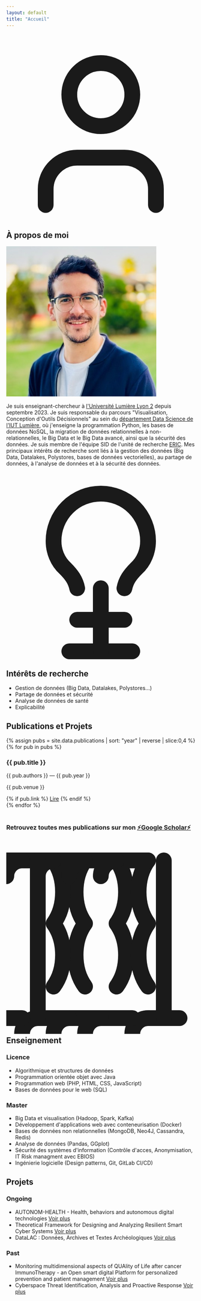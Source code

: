 ```yaml
---
layout: default
title: "Accueil"
---
```


<section id="apropos" class="section-box rounded-3xl p-10 mb-16">
    <h2 class="text-4xl font-bold text-accent mb-8 border-b-2 border-accent pb-4 flex items-center">
        <!-- Icône utilisateur pour la section "À propos" -->
        <svg xmlns="http://www.w3.org/2000/svg" class="h-10 w-10 mr-4 text-accent" viewBox="0 0 24 24" fill="none" stroke="currentColor" stroke-width="2" stroke-linecap="round" stroke-linejoin="round"><path d="M19 21v-2a4 4 0 0 0-4-4H9a4 4 0 0 0-4 4v2"></path><circle cx="12" cy="7" r="4"></circle></svg>
        À propos de moi
    </h2>
    <div class="flex flex-col md:flex-row items-center space-y-8 md:space-y-0 md:space-x-12">
        <div class="md:w-1/4 flex justify-center">
            <!-- Utilisation d'une image de remplacement pour la photo de profil -->
            <img src="../img/juba-agoun.jpg" alt="Photo de profil de Juba Agoun" class="rounded-full border-4 border-gray-700 w-64 h-64 object-cover shadow-2xl">
        </div>
        <div class="md:w-3/4 text-lg leading-relaxed space-y-4">
          <p>
            Je suis enseignant-chercheur à 
            <a href="https://www.univ-lyon2.fr/" class="gold-link" target="_blank">l'Université Lumière Lyon 2</a> 
            depuis septembre 2023. Je suis responsable du parcours 
            "Visualisation, Conception d'Outils Décisionnels" au sein du  
            <a href="https://iut.univ-lyon2.fr/formations/but/but-science-des-donnees/"  class="gold-link" target="_blank">département Data Science de l'IUT Lumière</a>, 
            où j'enseigne la programmation Python, les bases de données NoSQL, la migration de données relationnelles à non-relationnelles, le Big Data et le Big Data avancé, ainsi que la sécurité des données. 
            Je suis membre de l'équipe SID de l'unité de recherche 
            <a href="https://eric.msh-lse.fr/" class="gold-link" target="_blank">ERIC</a>. 
            Mes principaux intérêts de recherche sont liés à la gestion des données (Big Data, Datalakes, Polystores, bases de données vectorielles), au partage de données, à l'analyse de données et à la sécurité des données.
          </p>
        </div>
    </div>
</section>

<section id="recherche" class="section-box rounded-3xl p-10 mb-16">
  <h2 class="text-4xl font-bold text-accent mb-8 border-b-2 border-accent pb-4 flex items-center">
      <!-- Icône d'ampoule pour la section "Recherche" -->
      <svg xmlns="http://www.w3.org/2000/svg" class="h-10 w-10 mr-4 text-accent" viewBox="0 0 24 24" fill="none" stroke="currentColor" stroke-width="2" stroke-linecap="round" stroke-linejoin="round"><path d="M15 14c.2-1 .7-1.7 1.5-2.5 1-.9 1.5-2.2 1.5-3.5A6 6 0 0 0 6 8c0 1.3.5 2.6 1.5 3.5.8.8 1.3 1.5 1.5 2.5"></path><path d="M9 18h6"></path><path d="M10 22h4"></path><path d="M8 22h8"></path><path d="M12 14v8"></path></svg>
      Intérêts de recherche
  </h2>
  <ul class="list-disc list-inside">
    <li>Gestion de données (Big Data, Datalakes, Polystores...)</li>
    <li>Partage de données et sécurité</li>
    <li>Analyse de données de santé</li>
    <li>Explicabilité</li>
  </ul>
</section>

<section id="publications" class="section-box rounded-3xl p-10 mb-16">
  <h2 class="text-4xl font-bold text-accent mb-8 border-b-2 border-accent pb-4 flex items-center">
    Publications et Projets
  </h2>
 
  <div class="space-y-8 text-lg">
    {% assign pubs = site.data.publications | sort: "year" | reverse | slice:0,4 %}
    {% for pub in pubs %}
      <article class="p-6 rounded-xl border-2 border-gray-700 hover:border-accent transition-colors duration-300">
        <h3 class="font-semibold text-xl mb-2">{{ pub.title }}</h3>
        <p class="italic text-gray-400">{{ pub.authors }} — {{ pub.year }}</p>
        <p class="mt-2 text-sm">{{ pub.venue }}</p>
        {% if pub.link %}
          <a href="{{ pub.link }}" target="_blank" class="text-red-500">Lire</a>
        {% endif %}
      </article>
    {% endfor %}
  </div>
  <br>
  <h3 class="font-semibold text-xl mb-2 ">Retrouvez toutes mes publications sur mon <a href="https://scholar.google.com/citations?hl=fr&user=pT-ZQfIAAAAJ&view_op=list_works&sortby=pubdate"  class="gold-link" target="_blank"> ⚡Google Scholar⚡</a>
  </h3> 
</section>


<section id="enseignement" class="section-box rounded-3xl p-10 mb-16">
    <h2 class="text-4xl font-bold text-accent mb-8 border-b-2 border-accent pb-4 flex items-center">
        <!-- Icône de tableau pour la section "Enseignement" -->
        <svg xmlns="http://www.w3.org/2000/svg" class="h-10 w-10 mr-4 text-accent" viewBox="0 0 24 24" fill="none" stroke="currentColor" stroke-width="2" stroke-linecap="round" stroke-linejoin="round"><path d="M14 2c.8 1.1 1.2 2.5 1.2 4s-.4 2.9-1.2 4c.8 1.1 1.2 2.5 1.2 4s-.4 2.9-1.2 4"></path><path d="M10 2c-.8 1.1-1.2 2.5-1.2 4s.4 2.9 1.2 4c-.8 1.1-1.2 2.5-1.2 4s.4 2.9 1.2 4"></path><path d="M6 2c.8 1.1 1.2 2.5 1.2 4s-.4 2.9-1.2 4c.8 1.1 1.2 2.5 1.2 4s-.4 2.9-1.2 4"></path><path d="M18 2c-.8 1.1-1.2 2.5-1.2 4s.4 2.9 1.2 4c-.8 1.1-1.2 2.5-1.2 4s.4 2.9 1.2 4"></path><path d="M22 22h-4c-1.1 0-2 .9-2 2v0"></path><path d="M16 22h-4c-1.1 0-2 .9-2 2v0"></path><path d="M12 22h-4c-1.1 0-2 .9-2 2v0"></path><path d="M8 22h-4c-1.1 0-2 .9-2 2v0"></path><path d="M2 22h-4c-1.1 0-2 .9-2 2v0"></path><path d="M18 2h-4c-1.1 0-2 .9-2 2v0"></path><path d="M14 2h-4c-1.1 0-2 .9-2 2v0"></path><path d="M10 2h-4c-1.1 0-2 .9-2 2v0"></path><path d="M6 2h-4c-1.1 0-2 .9-2 2v0"></path><path d="M2 2h-4c-1.1 0-2 .9-2 2v0"></path><path d="M20 2v20"></path><path d="M4 2v20"></path></svg>
        Enseignement
    </h2>
    <div class="space-y-8 text-lg">
        <!-- Détails des cours extraits du CV, organisés par niveau -->
        <div class="p-6 rounded-xl border-2 border-gray-700 hover:border-accent transition-colors duration-300">
            <h3 class="font-semibold text-xl mb-2 text-accent">Licence</h3>
            <ul class="list-disc list-inside space-y-1 text-gray-400">
                <li>Algorithmique et structures de données</li>
                <li>Programmation orientée objet avec Java</li>
                <li>Programmation web (PHP, HTML, CSS, JavaScript)</li>
                <li>Bases de données pour le web (SQL)</li>
            </ul>
        </div>
        <div class="p-6 rounded-xl border-2 border-gray-700 hover:border-accent transition-colors duration-300">
            <h3 class="font-semibold text-xl mb-2 text-accent">Master</h3>
            <ul class="list-disc list-inside space-y-1 text-gray-400">
                <li>Big Data et visualisation (Hadoop, Spark, Kafka)</li>
                <li>Développement d'applications web avec conteneurisation (Docker)</li>
                <li>Bases de données non relationnelles (MongoDB, Neo4J, Cassandra, Redis)</li>
                <li>Analyse de données (Pandas, GGplot)</li>
                <li>Sécurité des systèmes d'information (Contrôle d'acces, Anonymisation, IT Risk managment avec EBIOS)</li>
                <li>Ingénierie logicielle (Design patterns, Git, GitLab CI/CD)</li>
            </ul>
        </div>
    </div>
</section>




<section id="projets" class="section-box rounded-3xl p-10 mb-16">
    <h2 class="text-4xl font-bold text-accent mb-8 border-b-2 border-accent pb-4 flex items-center">      
        Projets
    </h2>
    <div class="space-y-8 text-lg">
        <!-- procjects organized by time-->
        <div class="p-6 rounded-xl border-2 border-gray-700 hover:border-accent transition-colors duration-300">
            <h3 class="font-semibold text-xl mb-2 text-accent">Ongoing</h3>
            <ul class="list-disc list-inside space-y-1 text-gray-400">
                <li>AUTONOM-HEALTH - Health, behaviors and autonomous digital technologies 
                <a href="https://anr.fr/ProjetIA-22-PESN-0009"  class="gold-link" target="_blank">Voir plus</a> 
                </li>
                <li>Theoretical Framework for Designing and Analyzing Resilient Smart Cyber Systems
                <a href="https://rscs-fr-us.projet.liris.cnrs.fr/"  class="gold-link" target="_blank">Voir plus</a> 
                </li>
                <li>DataLAC : Données, Archives et Textes Archéologiques
                <a href="https://anr.fr/Projet-ANR-24-CE54-1690"  class="gold-link" target="_blank">Voir plus</a> 
                </li>
            </ul>
        </div>
        <div class="p-6 rounded-xl border-2 border-gray-700 hover:border-accent transition-colors duration-300">
            <h3 class="font-semibold text-xl mb-2 text-accent">Past</h3>
            <ul class="list-disc list-inside space-y-1 text-gray-400">
              <li>Monitoring multidimensional aspects of QUAlity of Life after cancer ImmunoTherapy - an Open smart digital Platform for personalized prevention and patient management
                  <a href="https://cordis.europa.eu/project/id/875171"  class="gold-link" target="_blank">Voir plus</a> 
              </li>
              <li>Cyberspace Threat Identification, Analysis and Proactive Response
                  <a href="https://projet.liris.cnrs.fr/cyber/workshops.html"  class="gold-link" target="_blank">Voir plus</a> 
              </li>
              </ul>
        </div>
    </div>
</section>